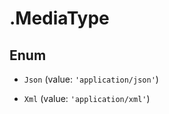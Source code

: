 # .MediaType

## Enum


* `Json` (value: `'application/json'`)

* `Xml` (value: `'application/xml'`)


